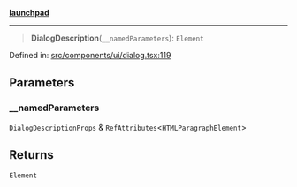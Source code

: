 [**launchpad**](index.md)

***

> **DialogDescription**(`__namedParameters`): `Element`

Defined in: [src/components/ui/dialog.tsx:119](https://github.com/victorbratov/launchpad/blob/6dd13cd77753e59ec2a031fc7279545899826925/src/components/ui/dialog.tsx#L119)

## Parameters

### \_\_namedParameters

`DialogDescriptionProps` & `RefAttributes`\<`HTMLParagraphElement`\>

## Returns

`Element`
